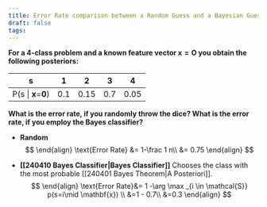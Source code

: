```yaml
---
title: Error Rate comparison between a Random Guess and a Bayesian Guess
draft: false
tags:
---
```

**For a 4-class problem and a known feature vector $\mathbf{x}=\mathbf{O}$ you obtain the following posteriors:**

| s                   | 1   | 2    | 3   | 4    |
| ------------------- | --- | ---- | --- | ---- |
| P(s \| **x**=**0**) | 0.1 | 0.15 | 0.7 | 0.05 |

**What is the error rate, if you randomly throw the dice? What is the error rate, if you employ the Bayes classifier?**

- **Random**
$$
\end{align}
\text{Error Rate} &= 1-\frac 1 n\\
&= 0.75
\end{align}
$$

- **[[240410 Bayes Classifier|Bayes Classifier]]** Chooses the class with the most probable [[240401 Bayes Theorem|A Posteriori]]. 
$$
\end{align}
\text{Error Rate}&= 1 -\arg \max _{i \in \mathcal{S}} p(s=i\mid \mathbf{x}) \\
&=1 - 0.7\\
&=0.3
\end{align}
$$


 




